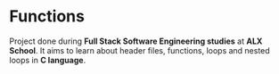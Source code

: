 # Functions
Project done during **Full Stack Software Engineering studies** at **ALX School**. It aims to learn about header files, functions, loops and nested loops in **C language**.
